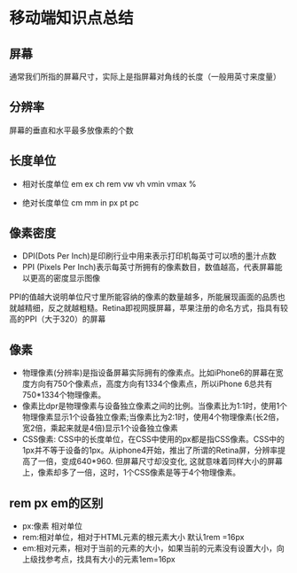 # 移动端知识点总结

## 屏幕
通常我们所指的屏幕尺寸，实际上是指屏幕对角线的长度（一般用英寸来度量）

## 分辨率
屏幕的垂直和水平最多放像素的个数

## 长度单位
* 相对长度单位
em ex ch rem vw vh vmin vmax %

* 绝对长度单位
cm mm in px pt pc

## 像素密度
* DPI(Dots Per Inch)是印刷行业中用来表示打印机每英寸可以喷的墨汁点数
* PPI (Pixels Per Inch)表示每英寸所拥有的像素数目，数值越高，代表屏幕能以更高的密度显示图像

PPI的值越大说明单位尺寸里所能容纳的像素的数量越多，所能展现画面的品质也就越精细，反之就越粗糙。Retina即视网膜屏幕，苹果注册的命名方式，指具有较高的PPI（大于320）的屏幕


## 像素
* 物理像素(分辨率)是指设备屏幕实际拥有的像素点。比如iPhone6的屏幕在宽度方向有750个像素点，高度方向有1334个像素点，所以iPhone 6总共有750*1334个物理像素。
* 像素比dpr是物理像素与设备独立像素之间的比例。当像素比为1:1时，使用1个物理像素显示1个设备独立像素;当像素比为2:1时，使用4个物理像素(长2倍，宽2倍，乘起来就是4倍)显示1个设备独立像素
* CSS像素: CSS中的长度单位，在CSS中使用的px都是指CSS像素。CSS中的1px并不等于设备的1px。从iphone4开始，推出了所谓的Retina屏，分辨率提高了一倍，变成640*960. 但屏幕尺寸却没变化, 这就意味着同样大小的屏幕上，像素却多了一倍，这时，1个CSS像素是等于4个物理像素。


## rem px em的区别
* px:像素 相对单位
* rem:相对单位，相对于HTML元素的根元素大小 默认1rem =16px
* em:相对元素，相对于当前的元素的大小，如果当前的元素没有设置大小，向上级找参考点，找具有大小的元素1em=16px


